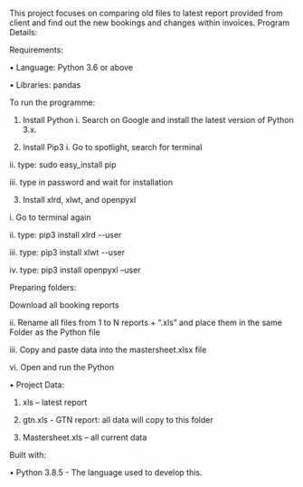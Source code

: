 This project focuses on comparing old files to latest report provided from client and find out the new bookings and changes within invoices.
Program Details:

Requirements:

•	Language: Python 3.6 or above

•	Libraries: pandas

To run the programme: 

1. Install Python
i. Search on Google and install the latest version of Python 3.x.

2. Install Pip3
i. Go to spotlight, search for terminal

ii. type: sudo easy_install pip

iii. type in password and wait for installation


3. Install xlrd, xlwt, and openpyxl

i. Go to terminal again

ii. type: pip3 install xlrd --user

iii. type: pip3 install xlwt --user

iv. type: pip3 install openpyxl –user

Preparing folders: 

Download all booking reports

ii. Rename all files from 1 to N reports + “.xls” and place them in the same Folder as the Python file

iii. Copy and paste data into the mastersheet.xlsx file

vi. Open and run the Python

•	Project Data:

1.	xls – latest report

2.	gtn.xls - GTN report: all data will copy to this folder

3.	Mastersheet.xls – all current data 

Built with:

•	Python 3.8.5 - The language used to develop this.

